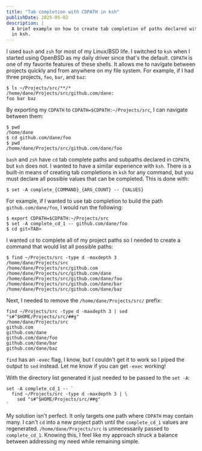 ```yaml
---
title: "Tab completion with CDPATH in ksh"
publishDate: 2025-05-02
description: |
  A brief example on how to create tab completion of paths declared with CDPATH
  in ksh.
---
```


I used `bash` and `zsh` for most of my Linux/BSD life. I switched to `ksh` when
I started using OpenBSD as my daily driver since that's the default. `CDPATH` is
one of my favorite features of these shells. It allows me to navigate between
projects quickly and from anywhere on my file system. For example, if I had
three projects, `foo`, `bar`, and `baz`:

```
$ ls ~/Projects/src/**/*
/home/dane/Projects/src/github.com/dane:
foo bar baz
```

By exporting my `CDPATH` to `CDPATH=$CDPATH:~/Projects/src`, I can navigate
between them:

```
$ pwd
/home/dane
$ cd github.com/dane/foo
$ pwd
/home/dane/Projects/src/github.com/dane/foo
```

`bash` and `zsh` have `cd` tab complete paths and subpaths declared in `CDPATH`,
but `ksh` does not. I wanted to have a similar experience with `ksh`. There is
a built-in means of creating tab completions in `ksh` for any command, but you
must declare all possible values that can be completed. This is done with:

```
$ set -A complete_{COMMAND}_{ARG_COUNT} -- {VALUES}
```

For example, if I wanted to use tab completion to build the path
`github.com/dane/foo`, I would run the following:

```
$ export CDPATH=$CDPATH:~/Projects/src
$ set -A complete_cd_1 -- github.com/dane/foo
$ cd git<TAB>
```

I wanted `cd` to complete all of my project paths so I needed to create a
command that would list all possible paths:

```
$ find ~/Projects/src -type d -maxdepth 3 
/home/dane/Projects/src
/home/dane/Projects/src/github.com
/home/dane/Projects/src/github.com/dane
/home/dane/Projects/src/github.com/dane/foo
/home/dane/Projects/src/github.com/dane/bar
/home/dane/Projects/src/github.com/dane/baz
```

Next, I needed to remove the `/home/dane/Projects/src/` prefix:

```
find ~/Projects/src -type d -maxdepth 3 | sed "s#^$HOME/Projects/src/##g"
/home/dane/Projects/src
github.com
github.com/dane
github.com/dane/foo
github.com/dane/bar
github.com/dane/baz
```

`find` has an `-exec` flag, I know, but I couldn't get it to work so I piped the
output to `sed` instead. Let me know if you can get `-exec` working!

With the directory list generated it just needed to be passed to the `set -A`:

```
set -A complete_cd_1 -- `
  find ~/Projects/src -type d -maxdepth 3 | \
    sed "s#^$HOME/Projects/src/##g"
`
```

My solution isn't perfect. It only targets one path where `CDPATH` may contain
many. I can't `cd` into a new project path until the `complete_cd_1` values are
regenerated. `/home/dane/Projects/src` is unnecessarily passed to
`complete_cd_1`. Knowing this, I feel like my approach struck a balance between
addressing my need while remaining simple.
